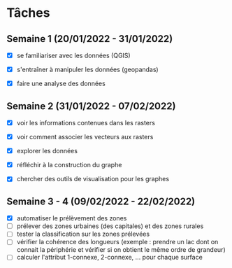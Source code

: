# Tâches

## Semaine 1 (20/01/2022 - 31/01/2022)

- [x] se familiariser avec les données (QGIS)
- [x] s'entraîner à manipuler les données (geopandas)
- [x] faire une analyse des données


## Semaine 2 (31/01/2022 - 07/02/2022)

- [x] voir les informations contenues dans les rasters
- [x] voir comment associer les vecteurs aux rasters
- [x] explorer les données 
- [x] réfléchir à la construction du graphe
- [x] chercher des outils de visualisation pour les graphes


## Semaine 3 - 4 (09/02/2022 - 22/02/2022)

- [x] automatiser le prélèvement des zones
- [ ] prélever des zones urbaines (des capitales) et des zones rurales
- [ ] tester la classification sur les zones prélevées
- [ ] vérifier la cohérence des longueurs (exemple : prendre un lac dont on connait la périphérie et vérifier si on obtient le même ordre de grandeur)
- [ ] calculer l'attribut 1-connexe, 2-connexe, ... pour chaque surface
